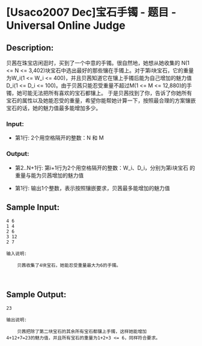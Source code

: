 # [Usaco2007 Dec]宝石手镯 - 题目 - Universal Online Judge

## Description: 

贝茜在珠宝店闲逛时，买到了一个中意的手镯。很自然地，她想从她收集的 N(1 <= N <= 3,402)块宝石中选出最好的那些镶在手镯上。对于第i块宝石，它的重量为W_i(1 <= W_i <= 400)，并且贝茜知道它在镶上手镯后能为自己增加的魅力值D_i(1 <= D_i <= 100)。由于贝茜只能忍受重量不超过M(1 <= M <= 12,880)的手镯，她可能无法把所有喜欢的宝石都镶上。 于是贝茜找到了你，告诉了你她所有宝石的属性以及她能忍受的重量，希望你能帮她计算一下，按照最合理的方案镶嵌宝石的话，她的魅力值最多能增加多少。 

### Input: 

* 第1行: 2个用空格隔开的整数：N 和 M 

### Output: 

* 第2..N+1行: 第i+1行为2个用空格隔开的整数：W_i、D_i，分别为第i块宝石 的重量与能为贝茜增加的魅力值 

* 第1行: 输出1个整数，表示按照镶嵌要求，贝茜最多能增加的魅力值 


## Sample Input: 
```
4 6
1 4
2 6
3 12
2 7

输入说明:

    贝茜收集了4块宝石，她能忍受重量最大为6的手镯。



```

## Sample Output: 
```
23

输出说明:

    贝茜把除了第二块宝石的其余所有宝石都镶上手镯，这样她能增加
4+12+7=23的魅力值，并且所有宝石的重量为1+2+3 <= 6，同样符合要求。

```
